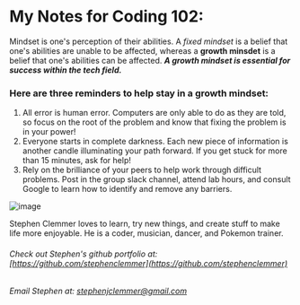 # My Notes for Coding 102:

Mindset is one's perception of their abilities. A *fixed mindset* is a belief that one's abilities are unable to be affected, whereas a **growth minsdet** is a belief that one's abilities can be affected. ***A growth mindset is essential for success within the tech field.***

### Here are three reminders to help stay in a growth mindset:

1. All error is human error. Computers are only able to do as they are told, so focus on the root of the problem and know that fixing the problem is in your power!
2. Everyone starts in complete darkness. Each new piece of information is another candle illuminating your path forward. If you get stuck for more than 15 minutes, ask for help!
3. Rely on the brilliance of your peers to help work through difficult problems. Post in the group slack channel, attend lab hours, and consult Google to learn how to identify and remove any barriers.


![image](https://user-images.githubusercontent.com/106696997/176025527-3f24ec83-862c-4d96-9ee5-f6dfe8f4c537.png)


Stephen Clemmer loves to learn, try new things, and create stuff to make life more enjoyable. He is a coder, musician, dancer, and Pokemon trainer.

###### Check out Stephen's github portfolio at: [https://github.com/stephenclemmer](https://github.com/stephenclemmer)
###### Email Stephen at: stephenjclemmer@gmail.com
